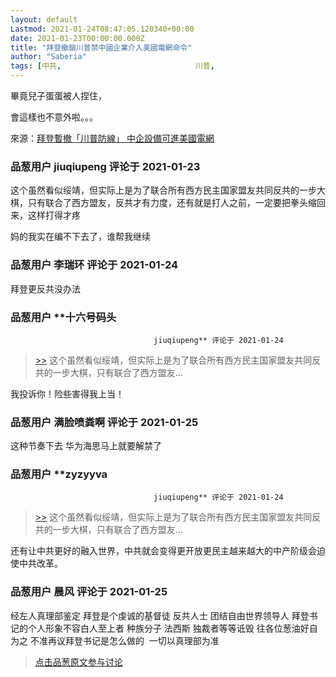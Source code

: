 ```yaml
---
layout: default
Lastmod: 2021-01-24T08:47:05.120340+00:00
date: 2021-01-23T00:00:00.000Z
title: "拜登撤銷川普禁中國企業介入美國電網命令"
author: "Saberia"
tags: [中共,								川普,								拜登]
---
```


畢竟兒子蛋蛋被人捏住，  
  
會這樣也不意外啦。。。  
  
來源：[拜登暫撤「川普防線」 中企設備可進美國電網]( "https://ec.ltn.com.tw/article/breakingnews/3419875")

            
### 品葱用户 **jiuqiupeng** 评论于 2021-01-23
        
这个虽然看似绥靖，但实际上是为了联合所有西方民主国家盟友共同反共的一步大棋，只有联合了西方盟友，反共才有力度，还有就是打人之前，一定要把拳头缩回来，这样打得才疼  
  
妈的我实在编不下去了，谁帮我继续
        


            
### 品葱用户 **李瑞环** 评论于 2021-01-24
        
拜登更反共没办法
        


            
### 品葱用户 **十六号码头				
									jiuqiupeng** 评论于 2021-01-24
        
> [\>>]( "/article/item_id-589785#") 这个虽然看似绥靖，但实际上是为了联合所有西方民主国家盟友共同反共的一步大棋，只有联合了西方盟友...

  
我投诉你！险些害得我上当！
        


            
### 品葱用户 **满脸喷粪啊** 评论于 2021-01-25
        
这种节奏下去 华为海思马上就要解禁了
        


            
### 品葱用户 **zyzyyva				
									jiuqiupeng** 评论于 2021-01-24
        
> [\>>]( "/article/item_id-589785#") 这个虽然看似绥靖，但实际上是为了联合所有西方民主国家盟友共同反共的一步大棋，只有联合了西方盟友...

  
  
还有让中共更好的融入世界，中共就会变得更开放更民主越来越大的中产阶级会迫使中共改革。
        


            
### 品葱用户 **晨风** 评论于 2021-01-25
        
经左人真理部鉴定 拜登是个虔诚的基督徒 反共人士 团结自由世界领导人 拜登书记的个人形象不容白人至上者 种族分子 法西斯 独裁者等等诋毁 往各位葱油好自为之 不准再议拜登书记是怎么做的  一切以真理部为准
        






> [点击品葱原文参与讨论](https://pincong.rocks/article/28897)

